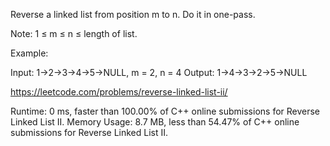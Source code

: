 Reverse a linked list from position m to n. Do it in one-pass.

Note: 1 ≤ m ≤ n ≤ length of list.

Example:

Input: 1->2->3->4->5->NULL, m = 2, n = 4
Output: 1->4->3->2->5->NULL

https://leetcode.com/problems/reverse-linked-list-ii/

Runtime: 0 ms, faster than 100.00% of C++ online submissions for Reverse Linked List II.
Memory Usage: 8.7 MB, less than 54.47% of C++ online submissions for Reverse Linked List II.
